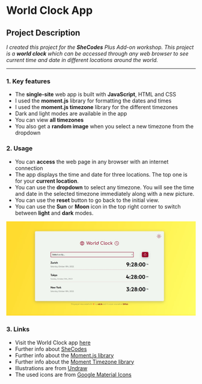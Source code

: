 # World Clock App

## Project Description

*I created this project for the **SheCodes** Plus Add-on workshop. This project is a **world clock** which can be accessed through any web browser to see current time and date in different locations around the world.*

---

### 1. Key features

- The **single-site** web app is built with **JavaScript**, HTML and CSS
- I used the **moment.js** library for formatting the dates and times
- I used the **moment.js timezone** library for the different timezones
- Dark and light modes are available in the app
- You can view **all timezones**
- You also get a **random image** when you select a new timezone from the dropdown

### 2. Usage

- You can **access** the web page in any browser with an internet connection
- The app displays the time and date for three locations. The top one is for your **current location**.
- You can use the **dropdown** to select any timezone. You will see the time and date in the selected timezone immediately along with a new picture.
- You can use the **reset** button to go back to the initial view.
- You can use the **Sun** or **Moon** icon in the top right corner to switch between **light** and **dark** modes.

![Starting page of the World Clock](/src/Screenshot.jpg)

### 3. Links

- Visit the World Clock app [here](https://astounding-boba-ba0f20.netlify.app/)
- Further info about [SheCodes](https://www.shecodes.io/)
- Further info about the [Moment.js library](https://cdnjs.com/libraries/moment.js)
- Further info about the [Moment Timezone library](https://momentjs.com/timezone/)
- Illustrations are from [Undraw](https://undraw.co/)
- The used icons are from [Google Material Icons](https://developers.google.com/fonts/docs/material_icons)
